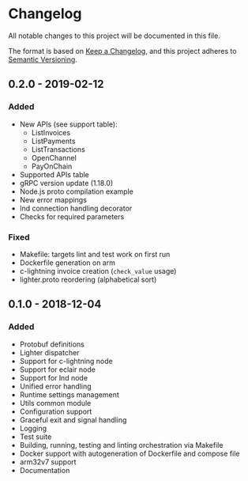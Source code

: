 # Changelog
All notable changes to this project will be documented in this file.

The format is based on
[Keep a Changelog](https://keepachangelog.com/en/1.0.0/),
and this project adheres to
[Semantic Versioning](https://semver.org/spec/v2.0.0.html).


## 0.2.0 - 2019-02-12

### Added

- New APIs (see support table):
  * ListInvoices
  * ListPayments
  * ListTransactions
  * OpenChannel
  * PayOnChain
- Supported APIs table
- gRPC version update (1.18.0)
- Node.js proto compilation example
- New error mappings
- lnd connection handling decorator
- Checks for required parameters

### Fixed

- Makefile: targets lint and test work on first run
- Dockerfile generation on arm
- c-lightning invoice creation (`check_value` usage)
- lighter.proto reordering (alphabetical sort)


## 0.1.0 - 2018-12-04

### Added

- Protobuf definitions
- Lighter dispatcher
- Support for c-lightning node
- Support for eclair node
- Support for lnd node
- Unified error handling
- Runtime settings management
- Utils common module
- Configuration support
- Graceful exit and signal handling
- Logging
- Test suite
- Building, running, testing and linting orchestration via Makefile
- Docker support with autogeneration of Dockerfile and compose file
- arm32v7 support
- Documentation
